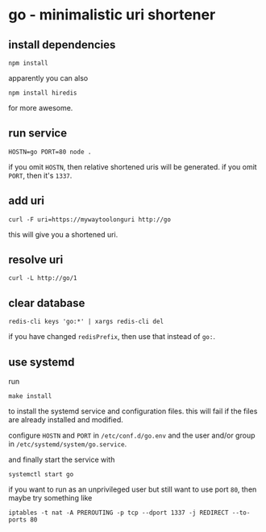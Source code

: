 # go - minimalistic uri shortener

## install dependencies

    npm install

  apparently you can also

    npm install hiredis

  for more awesome.

## run service

    HOSTN=go PORT=80 node .

  if you omit `HOSTN`, then relative shortened uris will be generated.
  if you omit `PORT`, then it's `1337`.

## add uri

    curl -F uri=https://mywaytoolonguri http://go

  this will give you a shortened uri.

## resolve uri

    curl -L http://go/1

## clear database

    redis-cli keys 'go:*' | xargs redis-cli del

  if you have changed `redisPrefix`, then use that instead of `go:`.

## use systemd

  run

    make install

  to install the systemd service and configuration files.
  this will fail if the files are already installed and modified.

  configure `HOSTN` and `PORT` in `/etc/conf.d/go.env` and the user
  and/or group in `/etc/systemd/system/go.service`.

  and finally start the service with

    systemctl start go

  if you want to run as an unprivileged user but still want to use
  port `80`, then maybe try something like

    iptables -t nat -A PREROUTING -p tcp --dport 1337 -j REDIRECT --to-ports 80
